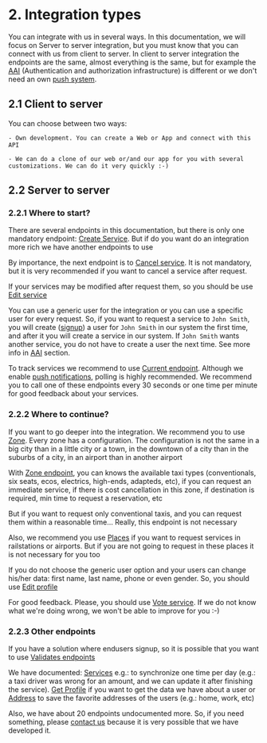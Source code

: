 # 2. Integration types

You can integrate with us in several ways. In this documentation, we will focus on Server to server integration, but you must know that you can connect with us from client to server. In client to server integration the endpoints are the same, almost everything is the same, but for example the [AAI][aai] (Authentication and authorization infrastructure) is different or we don't need an own [push system][push].

## 2.1 Client to server

You can choose between two ways:

    - Own development. You can create a Web or App and connect with this API
    
    - We can do a clone of our web or/and our app for you with several customizations. We can do it very quickly :-)


## 2.2 Server to server


### 2.2.1 Where to start?

There are several endpoints in this documentation, but there is only one mandatory endpoint: [Create Service][create-service]. But if do you want do an integration more rich we have another endpoints to use

By importance, the next endpoint is to [Cancel service][cancel-service]. It is not mandatory, but it is very recommended if you want to cancel a service after request.

If your services may be modified after request them, so you should be use [Edit service][edit-service]

You can use a generic user for the integration or you can use a specific user for every request. So, if you want to request a service to `John Smith`, you will create ([signup][signup]) a user for `John Smith` in our system the first time, and after it you will create a service in our system. If `John Smith` wants another service, you do not have to create a user the next time. See more info in [AAI][aai] section.

To track services we recommend to use [Current endpoint][current-service]. Although we enable [push notifications][push], polling is highly recommended. We recommend you to call one of these endpoints every 30 seconds or one time per minute for good feedback about your services.

### 2.2.2 Where to continue?

If you want to go deeper into the integration. We recommend you to use [Zone][zone]. Every zone has a configuration. The configuration is not the same in a big city than in a little city or a town, in the downtown of a city than in the suburbs of a city, in an airport than in another airport

With [Zone endpoint][zone], you can knows the available taxi types (conventionals, six seats, ecos, electrics, high-ends, adapteds, etc), if you can request an immediate service, if there is cost cancellation in this zone, if destination is required, min time to request a reservation, etc

But if you want to request only conventional taxis, and you can request them within a reasonable time... Really, this endpoint is not necessary

Also, we recommend you use [Places][places] if you want to request services in railstations or airports. But if you are not going to request in these places it is not necessary for you too

If you do not choose the generic user option and your users can change his/her data: first name, last name, phone or even gender. So, you should use [Edit profile][edit-profile]

For good feedback. Please, you should use [Vote service][vote-service]. If we do not know what we're doing wrong, we won't be able to improve for you :-)


### 2.2.3 Other endpoints

If you have a solution where endusers signup, so it is possible that you want to use [Validates endpoints][validates]

We have documented: [Services][services] e.g.: to synchronize one time per day (e.g.: a taxi driver was wrong for an amount, and we can update it after finishing the service). [Get Profile][get-profile] if you want to get the data we have about a user or [Address][address] to save the favorite addresses of the users (e.g.: home, work, etc)

Also, we have about 20 endpoints undocumented more. So, if you need something, please [contact us][contact] because it is very possible that we have developed it.

<!-- Link section -->
  [aai]:  /#5-authentication-authorization-amp-impersonate
  [signup]: /#6-signup
  [validates]: /#7-validates
  [get-profile]: /#8-1-get-profile
  [edit-profile]: /#8-2-edit-profile
  [zone]: /#9-zone
  [create-service]:  /#10-1-create-service
  [edit-service]: /#10-2-edit
  [current-service]: /#10-3-current
  [services]: /#10-4-services
  [cancel-service]: /#10-5-cancel
  [vote-service]: /#10-6-vote-optional
  [places]: /#11-places
  [address]: /#12-address
  [push]: /#13-push-notifications
  [contact]: mailto:integrations@joinup.es

